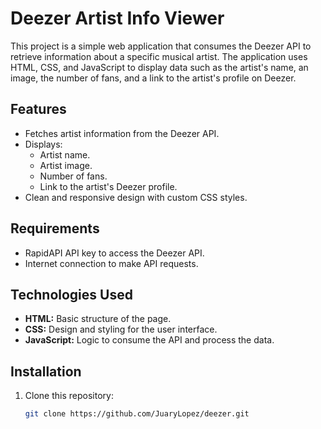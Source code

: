 # Deezer Artist Info Viewer

This project is a simple web application that consumes the Deezer API to retrieve information about a specific musical artist. The application uses HTML, CSS, and JavaScript to display data such as the artist's name, an image, the number of fans, and a link to the artist's profile on Deezer.

## Features
- Fetches artist information from the Deezer API.
- Displays:
  - Artist name.
  - Artist image.
  - Number of fans.
  - Link to the artist's Deezer profile.
- Clean and responsive design with custom CSS styles.

## Requirements
- RapidAPI API key to access the Deezer API.
- Internet connection to make API requests.

## Technologies Used
- **HTML:** Basic structure of the page.
- **CSS:** Design and styling for the user interface.
- **JavaScript:** Logic to consume the API and process the data.

## Installation
1. Clone this repository:
   ```bash
   git clone https://github.com/JuaryLopez/deezer.git
